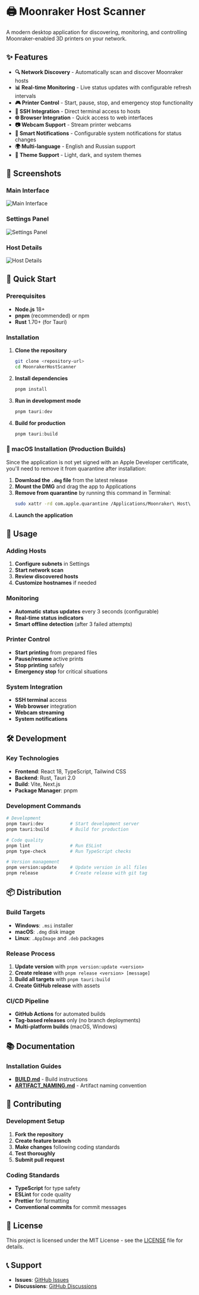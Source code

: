 # 🖨️ Moonraker Host Scanner

A modern desktop application for discovering, monitoring, and controlling Moonraker-enabled 3D printers on your network.

## ✨ Features

- **🔍 Network Discovery** - Automatically scan and discover Moonraker hosts
- **📊 Real-time Monitoring** - Live status updates with configurable refresh intervals
- **🎮 Printer Control** - Start, pause, stop, and emergency stop functionality
- **🔗 SSH Integration** - Direct terminal access to hosts
- **🌐 Browser Integration** - Quick access to web interfaces
- **📷 Webcam Support** - Stream printer webcams
- **🔔 Smart Notifications** - Configurable system notifications for status changes
- **🌍 Multi-language** - English and Russian support
- **🎨 Theme Support** - Light, dark, and system themes

## 📸 Screenshots

### Main Interface
![Main Interface](./screenshots/MHS_main.png)

### Settings Panel
![Settings Panel](./screenshots/MHS_settings.png)

### Host Details
![Host Details](./screenshots/MHS_webcam.png)

## 🚀 Quick Start

### Prerequisites

- **Node.js** 18+ 
- **pnpm** (recommended) or npm
- **Rust** 1.70+ (for Tauri)

### Installation

1. **Clone the repository**
   ```bash
   git clone <repository-url>
   cd MoonrakerHostScanner
   ```

2. **Install dependencies**
   ```bash
   pnpm install
   ```

3. **Run in development mode**
   ```bash
   pnpm tauri:dev
   ```

4. **Build for production**
   ```bash
   pnpm tauri:build
   ```

### 🍎 macOS Installation (Production Builds)

Since the application is not yet signed with an Apple Developer certificate, you'll need to remove it from quarantine after installation:

1. **Download the `.dmg` file** from the latest release
2. **Mount the DMG** and drag the app to Applications
3. **Remove from quarantine** by running this command in Terminal:
   ```bash
   sudo xattr -rd com.apple.quarantine /Applications/Moonraker\ Host\ Scanner.app
   ```
4. **Launch the application**

## 📱 Usage

### Adding Hosts
1. **Configure subnets** in Settings
2. **Start network scan**
3. **Review discovered hosts**
4. **Customize hostnames** if needed

### Monitoring
- **Automatic status updates** every 3 seconds (configurable)
- **Real-time status indicators**
- **Smart offline detection** (after 3 failed attempts)

### Printer Control
- **Start printing** from prepared files
- **Pause/resume** active prints
- **Stop printing** safely
- **Emergency stop** for critical situations

### System Integration
- **SSH terminal** access
- **Web browser** integration
- **Webcam streaming**
- **System notifications**

## 🛠️ Development

### Key Technologies
- **Frontend**: React 18, TypeScript, Tailwind CSS
- **Backend**: Rust, Tauri 2.0
- **Build**: Vite, Next.js
- **Package Manager**: pnpm

### Development Commands
```bash
# Development
pnpm tauri:dev          # Start development server
pnpm tauri:build        # Build for production

# Code quality
pnpm lint               # Run ESLint
pnpm type-check         # Run TypeScript checks

# Version management
pnpm version:update     # Update version in all files
pnpm release            # Create release with git tag
```

## 📦 Distribution

### Build Targets
- **Windows**: `.msi` installer
- **macOS**: `.dmg` disk image
- **Linux**: `.AppImage` and `.deb` packages

### Release Process
1. **Update version** with `pnpm version:update <version>`
2. **Create release** with `pnpm release <version> [message]`
3. **Build all targets** with `pnpm tauri:build`
4. **Create GitHub release** with assets

### CI/CD Pipeline
- **GitHub Actions** for automated builds
- **Tag-based releases** only (no branch deployments)
- **Multi-platform builds** (macOS, Windows)

## 📚 Documentation

### Installation Guides
- **[BUILD.md](./readme/BUILD.md)** - Build instructions
- **[ARTIFACT_NAMING.md](./readme/ARTIFACT_NAMING.md)** - Artifact naming convention

## 🤝 Contributing

### Development Setup
1. **Fork the repository**
2. **Create feature branch**
3. **Make changes** following coding standards
4. **Test thoroughly**
5. **Submit pull request**

### Coding Standards
- **TypeScript** for type safety
- **ESLint** for code quality
- **Prettier** for formatting
- **Conventional commits** for commit messages

## 📄 License

This project is licensed under the MIT License - see the [LICENSE](LICENSE) file for details.

## 📞 Support

- **Issues**: [GitHub Issues](https://github.com/your-repo/issues)
- **Discussions**: [GitHub Discussions](https://github.com/your-repo/discussions)
